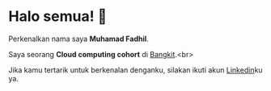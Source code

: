 # Halo semua! 👋

Perkenalkan nama saya **Muhamad Fadhil**.<br>

Saya seorang **Cloud computing cohort** di [Bangkit]([https://www.dicoding.com/](https://grow.google/intl/id_id/bangkit/?tab=cloud-computing)).<br>

Jika kamu tertarik untuk berkenalan denganku, silakan ikuti akun [Linkedin](https://www.linkedin.com/in/muhamad-fadhil-68322422a/)ku ya.

<!--
**fadhil9/fadhil9** is a ✨ _special_ ✨ repository because its `README.md` (this file) appears on your GitHub profile.

Here are some ideas to get you started:

- 🔭 I’m currently working on ...
- 🌱 I’m currently learning ...
- 👯 I’m looking to collaborate on ...
- 🤔 I’m looking for help with ...
- 💬 Ask me about ...
- 📫 How to reach me: ...
- 😄 Pronouns: ...
- ⚡ Fun fact: ...
-->
